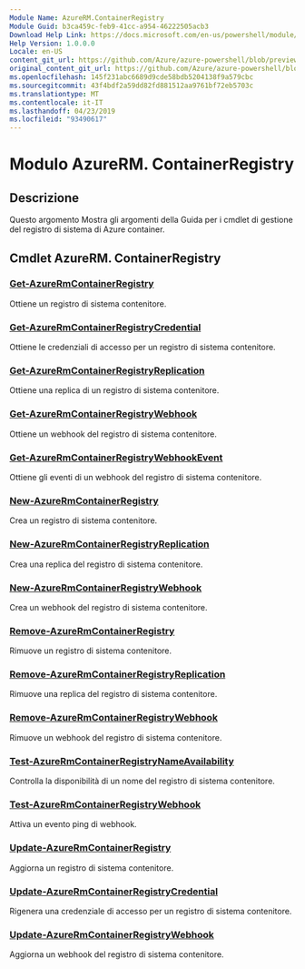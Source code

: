```yaml
---
Module Name: AzureRM.ContainerRegistry
Module Guid: b3ca459c-feb9-41cc-a954-46222505acb3
Download Help Link: https://docs.microsoft.com/en-us/powershell/module/azurerm.containerregistry
Help Version: 1.0.0.0
Locale: en-US
content_git_url: https://github.com/Azure/azure-powershell/blob/preview/src/ResourceManager/ContainerRegistry/Commands.ContainerRegistry/help/AzureRM.ContainerRegistry.md
original_content_git_url: https://github.com/Azure/azure-powershell/blob/preview/src/ResourceManager/ContainerRegistry/Commands.ContainerRegistry/help/AzureRM.ContainerRegistry.md
ms.openlocfilehash: 145f231abc6689d9cde58bdb5204138f9a579cbc
ms.sourcegitcommit: 43f4bdf2a59dd82fd881512aa9761bf72eb5703c
ms.translationtype: MT
ms.contentlocale: it-IT
ms.lasthandoff: 04/23/2019
ms.locfileid: "93490617"
---
```

# Modulo AzureRM. ContainerRegistry
## Descrizione
Questo argomento Mostra gli argomenti della Guida per i cmdlet di gestione del registro di sistema di Azure container.

## Cmdlet AzureRM. ContainerRegistry
### [Get-AzureRmContainerRegistry](Get-AzureRmContainerRegistry.md)
Ottiene un registro di sistema contenitore.

### [Get-AzureRmContainerRegistryCredential](Get-AzureRmContainerRegistryCredential.md)
Ottiene le credenziali di accesso per un registro di sistema contenitore.

### [Get-AzureRmContainerRegistryReplication](Get-AzureRmContainerRegistryReplication.md)
Ottiene una replica di un registro di sistema contenitore.

### [Get-AzureRmContainerRegistryWebhook](Get-AzureRmContainerRegistryWebhook.md)
Ottiene un webhook del registro di sistema contenitore.

### [Get-AzureRmContainerRegistryWebhookEvent](Get-AzureRmContainerRegistryWebhookEvent.md)
Ottiene gli eventi di un webhook del registro di sistema contenitore.

### [New-AzureRmContainerRegistry](New-AzureRmContainerRegistry.md)
Crea un registro di sistema contenitore.

### [New-AzureRmContainerRegistryReplication](New-AzureRmContainerRegistryReplication.md)
Crea una replica del registro di sistema contenitore.

### [New-AzureRmContainerRegistryWebhook](New-AzureRmContainerRegistryWebhook.md)
Crea un webhook del registro di sistema contenitore.

### [Remove-AzureRmContainerRegistry](Remove-AzureRmContainerRegistry.md)
Rimuove un registro di sistema contenitore.

### [Remove-AzureRmContainerRegistryReplication](Remove-AzureRmContainerRegistryReplication.md)
Rimuove una replica del registro di sistema contenitore.

### [Remove-AzureRmContainerRegistryWebhook](Remove-AzureRmContainerRegistryWebhook.md)
Rimuove un webhook del registro di sistema contenitore.

### [Test-AzureRmContainerRegistryNameAvailability](Test-AzureRmContainerRegistryNameAvailability.md)
Controlla la disponibilità di un nome del registro di sistema contenitore.

### [Test-AzureRmContainerRegistryWebhook](Test-AzureRmContainerRegistryWebhook.md)
Attiva un evento ping di webhook.

### [Update-AzureRmContainerRegistry](Update-AzureRmContainerRegistry.md)
Aggiorna un registro di sistema contenitore.

### [Update-AzureRmContainerRegistryCredential](Update-AzureRmContainerRegistryCredential.md)
Rigenera una credenziale di accesso per un registro di sistema contenitore.

### [Update-AzureRmContainerRegistryWebhook](Update-AzureRmContainerRegistryWebhook.md)
Aggiorna un webhook del registro di sistema contenitore.


